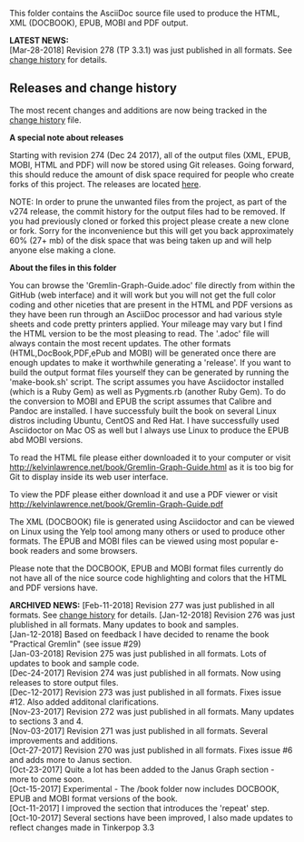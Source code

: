 This folder contains the AsciiDoc source file used to produce the HTML, XML (DOCBOOK), EPUB, MOBI and PDF output.


**LATEST NEWS:**  
[Mar-28-2018] Revision 278 (TP 3.3.1) was just published in all formats. See [change history](https://github.com/krlawrence/graph/blob/master/ChangeHistory.md) for details.  


## Releases and change history

The most recent changes and additions are now being tracked in the [change history](https://github.com/krlawrence/graph/blob/master/ChangeHistory.md) file.

**A special note about releases**

Starting with revision 274 (Dec 24 2017), all of the output files (XML, EPUB, MOBI, HTML and PDF) will now be stored using Git releases. Going forward, this should reduce the amount of disk space required for people who create forks of this project. The releases are located [here](https://github.com/krlawrence/graph/releases).

NOTE: In order to prune the unwanted files from the project, as part of the v274 release,  the commit history for the output files had to be removed. If you had previously cloned or forked this project please create a new clone or fork. Sorry for the inconvenience but this will get you back approximately 60% (27+ mb) of the disk space that was being taken up and will help anyone else making a clone.

**About the files in this folder**

You can browse the 'Gremlin-Graph-Guide.adoc' file directly from within the GitHub (web interface) and it will work but you will not get the full color coding and other niceties that are present in the HTML and PDF versions as they have been run through an AsciiDoc processor and had various style sheets and code pretty printers applied. Your mileage may vary but I find the HTML version to be the most pleasing to read. The '.adoc' file will always contain the most recent updates. The other formats (HTML,DocBook,PDF,ePub and MOBI) will be generated once there are enough updates to make it worthwhile generating a 'release'. If you want to build the output format files yourself they can be generated by running the 'make-book.sh' script. The script assumes you have Asciidoctor installed (which is a Ruby Gem) as well as Pygments.rb (another Ruby Gem). To do the conversion to MOBI and EPUB the script assumes that Calibre and Pandoc are installed. I have successfuly built the book on several Linux distros including Ubuntu, CentOS and Red Hat. I have successfully used Asciidoctor on Mac OS as well but I always use Linux to produce the EPUB abd MOBI versions.

To read the HTML file please either downloaded it to your computer or visit http://kelvinlawrence.net/book/Gremlin-Graph-Guide.html as it is too big for Git to display inside its web user interface. 

To view the PDF please either download it and use a PDF viewer or visit http://kelvinlawrence.net/book/Gremlin-Graph-Guide.pdf

The XML (DOCBOOK) file is generated using Asciidoctor and can be viewed on Linux using the Yelp tool among many others or used to produce other formats. The EPUB and MOBI files can be viewed using most popular e-book readers and some browsers.

Please note that the DOCBOOK, EPUB and MOBI format files currently do not have all of the nice source code highlighting and colors that the HTML and PDF versions have.


**ARCHIVED NEWS:**
[Feb-11-2018] Revision 277 was just published in all formats. See [change history](https://github.com/krlawrence/graph/blob/master/ChangeHistory.md) for details. 
[Jan-12-2018] Revision 276 was just plublished in all formats. Many updates to book and samples.  
[Jan-12-2018] Based on feedback I have decided to rename the book "Practical Gremlin" (see issue #29)  
[Jan-03-2018] Revision 275 was just published in all formats. Lots of updates to book and sample code.  
[Dec-24-2017] Revision 274 was just published in all formats. Now using releases to store output files.   
[Dec-12-2017] Revision 273 was just published in all formats. Fixes issue #12. Also added additonal clarifications.  
[Nov-23-2017] Revision 272 was just published in all formats. Many updates to sections 3 and 4.  
[Nov-03-2017] Revision 271 was just published in all formats. Several improvements and additions.  
[Oct-27-2017] Revision 270 was just published in all formats. Fixes issue #6 and adds more to Janus section.  
[Oct-23-2017] Quite a lot has been added to the Janus Graph section - more to come soon.  
[Oct-15-2017] Experimental - The /book folder now includes DOCBOOK, EPUB and MOBI format versions of the book.  
[Oct-11-2017] I improved the section that introduces the 'repeat' step.  
[Oct-10-2017] Several sections have been improved, I also made updates to reflect changes made in Tinkerpop 3.3
